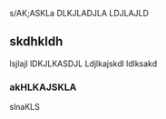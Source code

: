 s/AK;ASKLa
DLKJLADJLA
LDJLAJLD

## skdhkldh
lsjlajl
lDKJLKASDJL
Ldjlkajskdl
ldlksakd

### akHLKAJSKLA

slnaKLS
